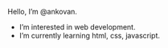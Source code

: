   Hello, I’m @ankovan.
- I’m interested in web development.
- I’m currently learning html, css, javascript.
